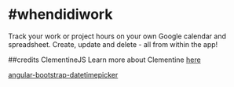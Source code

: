 #whendidiwork
=======
Track your work or project hours on your own Google calendar and spreadsheet. Create, update and delete - all from within the app!


##credits
ClementineJS
Learn more about Clementine [here](https://github.com/johnstonbl01/clementinejs-fcc)

[angular-bootstrap-datetimepicker](https://github.com/dalelotts/angular-bootstrap-datetimepicker)
